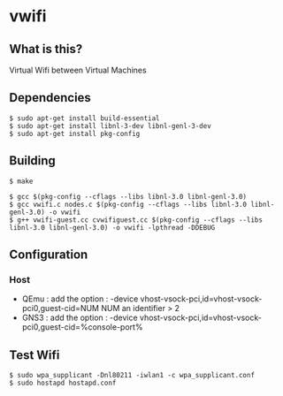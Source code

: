 # vwifi

## What is this?

Virtual Wifi between Virtual Machines

## Dependencies

    $ sudo apt-get install build-essential
    $ sudo apt-get install libnl-3-dev libnl-genl-3-dev
    $ sudo apt-get install pkg-config

## Building

    $ make

    $ gcc $(pkg-config --cflags --libs libnl-3.0 libnl-genl-3.0)
    $ gcc vwifi.c nodes.c $(pkg-config --cflags --libs libnl-3.0 libnl-genl-3.0) -o vwifi
    $ g++ vwifi-guest.cc cvwifiguest.cc $(pkg-config --cflags --libs libnl-3.0 libnl-genl-3.0) -o vwifi -lpthread -DDEBUG

## Configuration

### Host

* QEmu : add the option : -device vhost-vsock-pci,id=vhost-vsock-pci0,guest-cid=NUM		NUM an identifier > 2
* GNS3 : add the option : -device vhost-vsock-pci,id=vhost-vsock-pci0,guest-cid=%console-port%

## Test Wifi

    $ sudo wpa_supplicant -Dnl80211 -iwlan1 -c wpa_supplicant.conf
    $ sudo hostapd hostapd.conf
